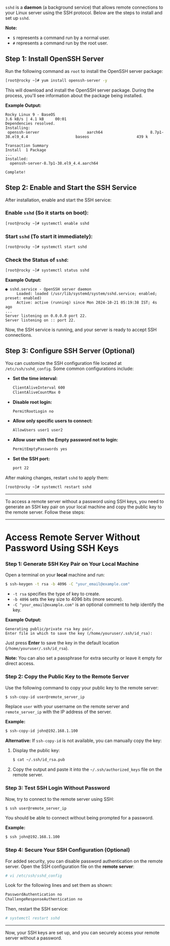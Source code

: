 `sshd` is a **daemon** (a background service) that allows remote connections to your Linux server using the SSH protocol. Below are the steps to install and set up `sshd`.

**Note:** 
- `$` represents a command run by a normal user.
- `#` represents a command run by the root user.

## Step 1: Install OpenSSH Server

Run the following command as `root` to install the OpenSSH server package:

```bash
[root@rocky ~]# yum install openssh-server -y
```

This will download and install the OpenSSH server package. During the process, you'll see information about the package being installed.

**Example Output:**
```
Rocky Linux 9 - BaseOS                                                                                3.6 kB/s | 4.1 kB     00:01    
Dependencies resolved.
Installing:
 openssh-server                     aarch64                     8.7p1-38.el9_4.4                     baseos                     439 k

Transaction Summary
Install  1 Package
...
Installed:
  openssh-server-8.7p1-38.el9_4.4.aarch64                                                                                             

Complete!
```

## Step 2: Enable and Start the SSH Service

After installation, enable and start the SSH service:

### Enable `sshd` (So it starts on boot):
```bash
[root@rocky ~]# systemctl enable sshd
```

### Start `sshd` (To start it immediately):
```bash
[root@rocky ~]# systemctl start sshd
```

### Check the Status of `sshd`:
```bash
[root@rocky ~]# systemctl status sshd
```

**Example Output:**
```
● sshd.service - OpenSSH server daemon
     Loaded: loaded (/usr/lib/systemd/system/sshd.service; enabled; preset: enabled)
     Active: active (running) since Mon 2024-10-21 05:19:38 IST; 4s ago
...
Server listening on 0.0.0.0 port 22.
Server listening on :: port 22.
```

Now, the SSH service is running, and your server is ready to accept SSH connections.

## Step 3: Configure SSH Server (Optional)

You can customize the SSH configuration file located at `/etc/ssh/sshd_config`. Some common configurations include:

- **Set the time interval:**
  ```bash
  ClientAliveInterval 600
  ClientAliveCountMax 0
  ```

- **Disable root login:**
  ```bash
  PermitRootLogin no
  ```
  
- **Allow only specific users to connect:**
  ```bash
  AllowUsers user1 user2
  ```

- **Allow user with the Empty password not to login:**
  ```bash
  PermitEmptyPasswords yes
  ```

- **Set the SSH port:**
  ```bash
  port 22
  ```

After making changes, restart `sshd` to apply them:
```bash
[root@rocky ~]# systemctl restart sshd
```

--- 

To access a remote server without a password using SSH keys, you need to generate an SSH key pair on your local machine and copy the public key to the remote server. Follow these steps:

---

# Access Remote Server Without Password Using SSH Keys

### Step 1: Generate SSH Key Pair on Your Local Machine

Open a terminal on your **local** machine and run:

```bash
$ ssh-keygen -t rsa -b 4096 -C "your_email@example.com"
```

- `-t rsa` specifies the type of key to create.
- `-b 4096` sets the key size to 4096 bits (more secure).
- `-C "your_email@example.com"` is an optional comment to help identify the key.

**Example Output:**
```
Generating public/private rsa key pair.
Enter file in which to save the key (/home/youruser/.ssh/id_rsa): 
```

Just press **Enter** to save the key in the default location (`/home/youruser/.ssh/id_rsa`).

**Note:** You can also set a passphrase for extra security or leave it empty for direct access.

### Step 2: Copy the Public Key to the Remote Server

Use the following command to copy your public key to the remote server:

```bash
$ ssh-copy-id user@remote_server_ip
```

Replace `user` with your username on the remote server and `remote_server_ip` with the IP address of the server.

**Example:**
```bash
$ ssh-copy-id john@192.168.1.100
```

**Alternative:** If `ssh-copy-id` is not available, you can manually copy the key:

1. Display the public key:
   ```bash
   $ cat ~/.ssh/id_rsa.pub
   ```

2. Copy the output and paste it into the `~/.ssh/authorized_keys` file on the remote server.

### Step 3: Test SSH Login Without Password

Now, try to connect to the remote server using SSH:

```bash
$ ssh user@remote_server_ip
```

You should be able to connect without being prompted for a password.

**Example:**
```bash
$ ssh john@192.168.1.100
```

### Step 4: Secure Your SSH Configuration (Optional)

For added security, you can disable password authentication on the remote server. Open the SSH configuration file on the **remote server**:

```bash
# vi /etc/ssh/sshd_config
```

Look for the following lines and set them as shown:

```bash
PasswordAuthentication no
ChallengeResponseAuthentication no
```

Then, restart the SSH service:

```bash
# systemctl restart sshd
```

---

Now, your SSH keys are set up, and you can securely access your remote server without a password.
